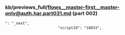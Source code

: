 ### kb/previews_full/flows__master-first__master-only@auth.har.part031.md (part 002)

```md
": "_next",
                        "scriptId": "10833",
       
```

```
